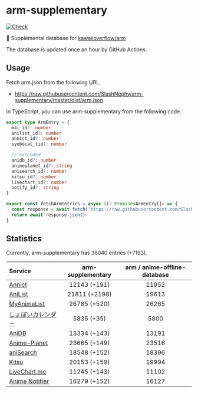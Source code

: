 # arm-supplementary

[![Check](https://github.com/SlashNephy/arm-supplementary/actions/workflows/check-node.yml/badge.svg)](https://github.com/SlashNephy/arm-supplementary/actions/workflows/check-node.yml)

💊 Supplemental database for [kawaiioverflow/arm](https://github.com/kawaiioverflow/arm)

The database is updated once an hour by GitHub Actions.

## Usage

Fetch arm.json from the following URL.

- https://raw.githubusercontent.com/SlashNephy/arm-supplementary/master/dist/arm.json

In TypeScript, you can use arm-supplementary from the following code.

```TypeScript
export type ArmEntry = {
  mal_id?: number
  anilist_id?: number
  annict_id?: number
  syobocal_tid?: number

  // extended
  anidb_id?: number
  animeplanet_id?: string
  anisearch_id?: number
  kitsu_id?: number
  livechart_id?: number
  notify_id?: string
}

export const fetchArmEntries = async (): Promise<ArmEntry[]> => {
  const response = await fetch('https://raw.githubusercontent.com/SlashNephy/arm-supplementary/master/dist/arm.json')
  return await response.json()
}
```

## Statistics

Currently, arm-supplementary has 38040 entries (+7193).

| Service                                     | arm-supplementary | arm / anime-offline-database |
| :------------------------------------------ | :---------------: | :--------------------------: |
| [Annict](https://annict.com)                |   12143 (+191)    |            11952             |
| [AniList](https://anilist.co)               |   21811 (+2198)   |            19613             |
| [MyAnimeList](https://myanimelist.net)      |   26785 (+520)    |            26265             |
| [しょぼいカレンダー](https://cal.syoboi.jp) |    5835 (+35)     |             5800             |
| [AniDB](https://anidb.net)                  |   13334 (+143)    |            13191             |
| [Anime-Planet](https://anime-planet.com)    |   23665 (+149)    |            23516             |
| [aniSearch](https://anisearch.com)          |   18548 (+152)    |            18396             |
| [Kitsu](https://kitsu.io)                   |   20153 (+159)    |            19994             |
| [LiveChart.me](https://livechart.me)        |   11245 (+143)    |            11102             |
| [Anime Notifier](https://notify.moe)        |   16279 (+152)    |            16127             |
